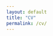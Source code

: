 ```yaml
---
layout: default
title: "CV"
permalink: /cv/
---
```


<script type="text/javascript">
    window.location.href = "/files/Xuyang Li_CV.pdf";
</script>